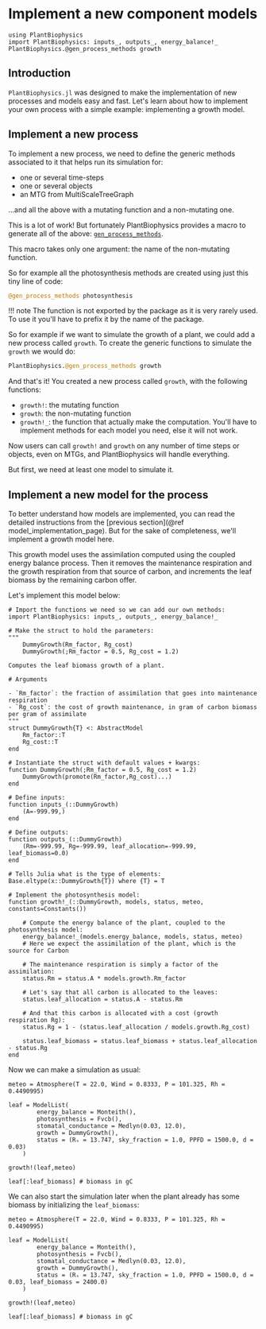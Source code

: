 # Implement a new component models

```@setup usepkg
using PlantBiophysics
import PlantBiophysics: inputs_, outputs_, energy_balance!_
PlantBiophysics.@gen_process_methods growth
```

## Introduction

`PlantBiophysics.jl` was designed to make the implementation of new processes and models easy and fast. Let's learn about how to implement your own process with a simple example: implementing a growth model.

## Implement a new process

To implement a new process, we need to define the generic methods associated to it that helps run its simulation for:

- one or several time-steps
- one or several objects
- an MTG from MultiScaleTreeGraph

...and all the above with a mutating function and a non-mutating one.

This is a lot of work! But fortunately PlantBiophysics provides a macro to generate all of the above: [`gen_process_methods`](@ref).

This macro takes only one argument: the name of the non-mutating function.

So for example all the photosynthesis methods are created using just this tiny line of code:

```julia
@gen_process_methods photosynthesis
```

!!! note
    The function is not exported by the package as it is very rarely used. To use it you'll have to prefix it by the name of the package.

So for example if we want to simulate the growth of a plant, we could add a new process called `growth`. To create the generic functions to simulate the `growth` we would do:

```julia
PlantBiophysics.@gen_process_methods growth
```

And that's it! You created a new process called `growth`, with the following functions:

- `growth!`: the mutating function
- `growth`: the non-mutating function
- `growth!_`: the function that actually make the computation. You'll have to implement methods for each model you need, else it will not work.

Now users can call `growth!` and `growth` on any number of time steps or objects, even on MTGs, and PlantBiophysics will handle everything.

But first, we need at least one model to simulate it.

## Implement a new model for the process

To better understand how models are implemented, you can read the detailed instructions from the [previous section](@ref model_implementation_page). But for the sake of completeness, we'll implement a growth model here.

This growth model uses the assimilation computed using the coupled energy balance process. Then it removes the maintenance respiration and the growth respiration from that source of carbon, and increments the leaf biomass by the remaining carbon offer.

Let's implement this model below:

```@example usepkg
# Import the functions we need so we can add our own methods:
import PlantBiophysics: inputs_, outputs_, energy_balance!_

# Make the struct to hold the parameters:
"""
    DummyGrowth(Rm_factor, Rg_cost)
    DummyGrowth(;Rm_factor = 0.5, Rg_cost = 1.2)

Computes the leaf biomass growth of a plant.

# Arguments

- `Rm_factor`: the fraction of assimilation that goes into maintenance respiration
- `Rg_cost`: the cost of growth maintenance, in gram of carbon biomass per gram of assimilate
"""
struct DummyGrowth{T} <: AbstractModel
    Rm_factor::T
    Rg_cost::T
end

# Instantiate the struct with default values + kwargs:
function DummyGrowth(;Rm_factor = 0.5, Rg_cost = 1.2)
    DummyGrowth(promote(Rm_factor,Rg_cost)...)
end

# Define inputs:
function inputs_(::DummyGrowth)
    (A=-999.99,)
end

# Define outputs:
function outputs_(::DummyGrowth)
    (Rm=-999.99, Rg=-999.99, leaf_allocation=-999.99, leaf_biomass=0.0)
end

# Tells Julia what is the type of elements:
Base.eltype(x::DummyGrowth{T}) where {T} = T

# Implement the photosynthesis model:
function growth!_(::DummyGrowth, models, status, meteo, constants=Constants())

    # Compute the energy balance of the plant, coupled to the photosynthesis model:
    energy_balance!_(models.energy_balance, models, status, meteo)
    # Here we expect the assimilation of the plant, which is the source for Carbon

    # The maintenance respiration is simply a factor of the assimilation:
    status.Rm = status.A * models.growth.Rm_factor

    # Let's say that all carbon is allocated to the leaves:
    status.leaf_allocation = status.A - status.Rm

    # And that this carbon is allocated with a cost (growth respiration Rg):
    status.Rg = 1 - (status.leaf_allocation / models.growth.Rg_cost)

    status.leaf_biomass = status.leaf_biomass + status.leaf_allocation - status.Rg
end
```

Now we can make a simulation as usual:

```@example usepkg
meteo = Atmosphere(T = 22.0, Wind = 0.8333, P = 101.325, Rh = 0.4490995)

leaf = ModelList(
        energy_balance = Monteith(),
        photosynthesis = Fvcb(),
        stomatal_conductance = Medlyn(0.03, 12.0),
        growth = DummyGrowth(),
        status = (Rₛ = 13.747, sky_fraction = 1.0, PPFD = 1500.0, d = 0.03)
    )

growth!(leaf,meteo)

leaf[:leaf_biomass] # biomass in gC
```

We can also start the simulation later when the plant already has some biomass by initializing the `leaf_biomass`:

```@example usepkg
meteo = Atmosphere(T = 22.0, Wind = 0.8333, P = 101.325, Rh = 0.4490995)

leaf = ModelList(
        energy_balance = Monteith(),
        photosynthesis = Fvcb(),
        stomatal_conductance = Medlyn(0.03, 12.0),
        growth = DummyGrowth(),
        status = (Rₛ = 13.747, sky_fraction = 1.0, PPFD = 1500.0, d = 0.03, leaf_biomass = 2400.0)
    )

growth!(leaf,meteo)

leaf[:leaf_biomass] # biomass in gC
```
